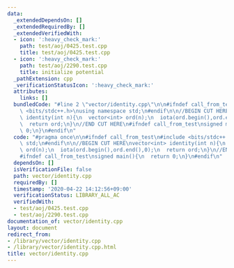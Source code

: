 ```yaml
---
data:
  _extendedDependsOn: []
  _extendedRequiredBy: []
  _extendedVerifiedWith:
  - icon: ':heavy_check_mark:'
    path: test/aoj/0425.test.cpp
    title: test/aoj/0425.test.cpp
  - icon: ':heavy_check_mark:'
    path: test/aoj/2290.test.cpp
    title: initialize potential
  _pathExtension: cpp
  _verificationStatusIcon: ':heavy_check_mark:'
  attributes:
    links: []
  bundledCode: "#line 2 \"vector/identity.cpp\"\n\n#ifndef call_from_test\n#include\
    \ <bits/stdc++.h>\nusing namespace std;\n#endif\n\n//BEGIN CUT HERE\nvector<int>\
    \ identity(int n){\n  vector<int> ord(n);\n  iota(ord.begin(),ord.end(),0);\n\
    \  return ord;\n}\n//END CUT HERE\n#ifndef call_from_test\nsigned main(){\n  return\
    \ 0;\n}\n#endif\n"
  code: "#pragma once\n\n#ifndef call_from_test\n#include <bits/stdc++.h>\nusing namespace\
    \ std;\n#endif\n\n//BEGIN CUT HERE\nvector<int> identity(int n){\n  vector<int>\
    \ ord(n);\n  iota(ord.begin(),ord.end(),0);\n  return ord;\n}\n//END CUT HERE\n\
    #ifndef call_from_test\nsigned main(){\n  return 0;\n}\n#endif\n"
  dependsOn: []
  isVerificationFile: false
  path: vector/identity.cpp
  requiredBy: []
  timestamp: '2020-04-22 14:12:56+09:00'
  verificationStatus: LIBRARY_ALL_AC
  verifiedWith:
  - test/aoj/0425.test.cpp
  - test/aoj/2290.test.cpp
documentation_of: vector/identity.cpp
layout: document
redirect_from:
- /library/vector/identity.cpp
- /library/vector/identity.cpp.html
title: vector/identity.cpp
---
```

